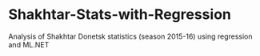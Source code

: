 # Shakhtar-Stats-with-Regression
Analysis of Shakhtar Donetsk statistics (season 2015-16) using regression and ML.NET
